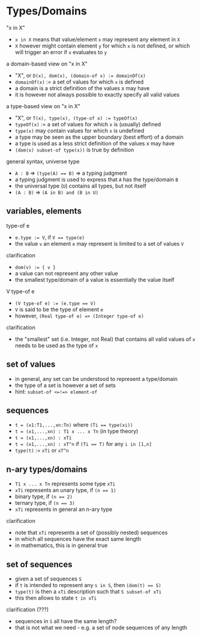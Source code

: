 
<!-- ======================================================================= -->
# Types/Domains

"x in X"

* `x in X` means that value/element `x` may represent any element in `X`
* `X` however might contain element `y` for which `x` is not defined,
  or which will trigger an error if `x` evaluates to `y`

a domain-based view on "x in X"

* "X", or `D(x), dom(x), (domain-of x) := domainOf(x)`
* `domainOf(x)` := a set of values for which `x` is defined
* a domain is a strict definition of the values x may have
* it is however not always possible to exactly specify all valid values

a type-based view on "x in X"

* "X", or `T(x), type(x), (type-of x) := typeOf(x)`
* `typeOf(x)` := a set of values for which `x` is (usually) defined
* `type(x)` may contain values for which `x` is undefined
* a type may be seen as the upper boundary (best effort) of a domain
* a type is used as a less strict definition of the values x may have
* `(dom(x) subset-of type(x))` is true by definition

general syntax, universe type

* `A : B` => `(type(A) == B)` => a typing judgment
* a typing judgment is used to express that `A` has the type/domain `B`
* the universal type (`U`) contains all types, but not itself
* `(A : B)` => `(A in B) and (B in U)`

<!-- ======================================================================= -->
## variables, elements

type-of e

* `e.type := V`, if `V == type(e)`
* the value `v` an element `e` may represent is limited to a set of values `V`

clarification

* `dom(v) := { v }`
* a value can not represent any other value
* the smallest type/domain of a value is essentially the value itself

V type-of e

* `(V type-of e) := (e.type == V)`
* `V` is said to be the type of element `e`
* however, `(Real type-of e) => (Integer type-of e)`

clarification

* the "smallest" set (i.e. Integer, not Real) that contains
  all valid values of `x` needs to be used as the type of `x`

<!-- ======================================================================= -->
## set of values

* in general, any set can be understood to represent a type/domain
* the type of a set is however a set of sets
* hint: `subset-of <=!=> element-of`

<!-- ======================================================================= -->
## sequences

* `t = (x1:T1,...,xn:Tn)` where `(Ti == type(xi))`
* `t = (x1,...,xn) : T1 x ... x Tn` (in type theory)
* `t = (x1,...,xn) : xTi`
* `t = (x1,...,xn) : xT^n` if `(Ti == T)` for any `i in [1,n]`
* `type(t)` := `xTi` or `xT^n`

<!-- ======================================================================= -->
## n-ary types/domains

* `T1 x ... x Tn` represents some type `xTi`
* `xTi` represents an unary type, if `(n == 1)`
* binary type, if `(n == 2)`
* ternary type, if `(n == 3)`
* `xTi` represents in general an n-ary type

clarification

* note that `xTi` represents a set of (possibly nested) sequences
* in which all sequences have the exact same length
* in mathematics, this is in general true

<!-- ======================================================================= -->
## set of sequences

* given a set of sequences `S`
* if `t` is intended to represent any `s in S`, then `(dom(t) == S)`
* `type(t)` is then a `xTi` description such that `S subset-of xTi`
* this then allows to state `t in xTi`

clarification (???)

* sequences in `S` all have the same length?
* that is not what we need - e.g. a set of node sequences of any length
